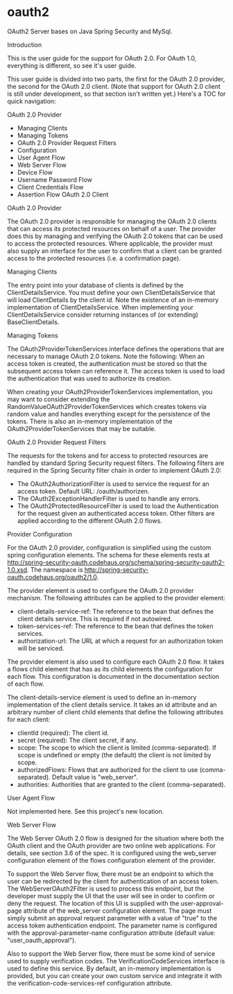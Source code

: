 oauth2
======

OAuth2 Server bases on Java Spring Security and MySql.


Introduction


This is the user guide for the support for OAuth 2.0. For OAuth 1.0, everything is different, so see it's user guide.

This user guide is divided into two parts, the first for the OAuth 2.0 provider, the second for the OAuth 2.0 client. (Note that support for OAuth 2.0 client is still under development, so that section isn't written yet.) Here's a TOC for quick navigation:

OAuth 2.0 Provider
  * Managing Clients
  * Managing Tokens
  * OAuth 2.0 Provider Request Filters
  * Configuration
  * User Agent Flow
  * Web Server Flow
  * Device Flow
  * Username Password Flow
  * Client Credentials Flow
  * Assertion Flow
OAuth 2.0 Client


OAuth 2.0 Provider

The OAuth 2.0 provider is responsible for managing the OAuth 2.0 clients that can access its protected resources on behalf of a user. The provider does this by managing and verifying the OAuth 2.0 tokens that can be used to access the protected resources. Where applicable, the provider must also supply an interface for the user to confirm that a client can be granted access to the protected resources (i.e. a confirmation page).


Managing Clients

The entry point into your database of clients is defined by the ClientDetailsService. You must define your own ClientDetailsService that will load ClientDetails by the client id. Note the existence of an in-memory implementation of ClientDetailsService.
When implementing your ClientDetailsService consider returning instances of (or extending) BaseClientDetails.


Managing Tokens

The OAuth2ProviderTokenServices interface defines the operations that are necessary to manage OAuth 2.0 tokens. Note the following:
When an access token is created, the authentication must be stored so that the subsequent access token can reference it.
The access token is used to load the authentication that was used to authorize its creation.

When creating your OAuth2ProviderTokenServices implementation, you may want to consider extending the RandomValueOAuth2ProviderTokenServices which creates tokens via random value and handles everything except for the persistence of the tokens. There is also an in-memory implementation of the OAuth2ProviderTokenServices that may be suitable.


OAuth 2.0 Provider Request Filters

The requests for the tokens and for access to protected resources are handled by standard Spring Security request filters. The following filters are required in the Spring Security filter chain in order to implement OAuth 2.0:
  * The OAuth2AuthorizationFilter is used to service the request for an access token. Default URL: /oauth/authorizen.
  * The OAuth2ExceptionHandlerFilter is used to handle any errors.
  * The OAuth2ProtectedResourceFilter is used to load the Authentication for the request given an authenticated access token.
Other filters are applied according to the different OAuth 2.0 flows.


Provider Configuration

For the OAuth 2.0 provider, configuration is simplified using the custom spring configuration elements. The schema for these elements rests at http://spring-security-oauth.codehaus.org/schema/spring-security-oauth2-1.0.xsd. The namespace is http://spring-security-oauth.codehaus.org/oauth2/1.0.

The provider element is used to configure the OAuth 2.0 provider mechanism. The following attributes can be applied to the provider element:
  * client-details-service-ref: The reference to the bean that defines the client details service. This is required if not autowired.
  * token-services-ref: The reference to the bean that defines the token services.
  * authorization-url: The URL at which a request for an authorization token will be serviced.
  
The provider element is also used to configure each OAuth 2.0 flow. It takes a flows child element that has as its child elements the configuration for each flow. This configuration is documented in the documentation section of each flow.

The client-details-service element is used to define an in-memory implementation of the client details service. It takes an id attribute and an arbitrary number of client child elements that define the following attributes for each client:
  * clientId (required): The client id.
  * secret (required): The client secret, if any.
  * scope: The scope to which the client is limited (comma-separated). If scope is undefined or empty (the default) the client is not limited by scope.
  * authorizedFlows: Flows that are authorized for the client to use (comma-separated). Default value is "web_server".
  * authorities: Authorities that are granted to the client (comma-separated).


User Agent Flow

Not implemented here. See this project's new location.


Web Server Flow

The Web Server OAuth 2.0 flow is designed for the situation where both the OAuth client and the OAuth provider are two online web applications. For details, see section 3.6 of the spec. It is configured using the web_server configuration element of the flows configuration element of the provider.

To support the Web Server flow, there must be an endpoint to which the user can be redirected by the client for authentication of an access token. The WebServerOAuth2Filter is used to process this endpoint, but the developer must supply the UI that the user will see in order to confirm or deny the request. The location of this UI is supplied with the user-approval-page attribute of the web_server configuration element. The page must simply submit an approval request parameter with a value of "true" to the access token authentication endpoint. The parameter name is configured with the approval-parameter-name configuration attribute (default value: "user_oauth_approval").

Also to support the Web Server flow, there must be some kind of service used to supply verification codes. The VerificationCodeServices interface is used to define this service. By default, an in-memory implementation is provided, but you can create your own custom service and integrate it with the verification-code-services-ref configuration attribute.